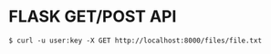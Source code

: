 FLASK GET/POST API
==================

```
$ curl -u user:key -X GET http://localhost:8000/files/file.txt
```

